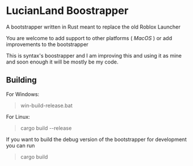 # LucianLand Boostrapper
A bootstrapper written in Rust meant to replace the old Roblox Launcher

You are welcome to add support to other platforms ( *MacOS* ) or add improvements to the bootstrapper

This is syntax's boostrapper and I am improving this and using it as mine and soon enough it will be mostly be my code.

## Building
For Windows:
> win-build-release.bat

For Linux:
> cargo build --release

If you want to build the debug version of the bootstrapper for development you can run
> cargo build

